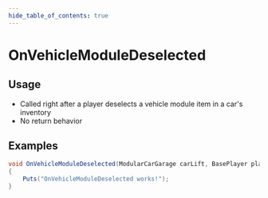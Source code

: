 ```yaml
---
hide_table_of_contents: true
---
```


# OnVehicleModuleDeselected

## Usage

* Called right after a player deselects a vehicle module item in a car's inventory
* No return behavior

## Examples

```csharp title=""
void OnVehicleModuleDeselected(ModularCarGarage carLift, BasePlayer player)
{
    Puts("OnVehicleModuleDeselected works!");
}
```
